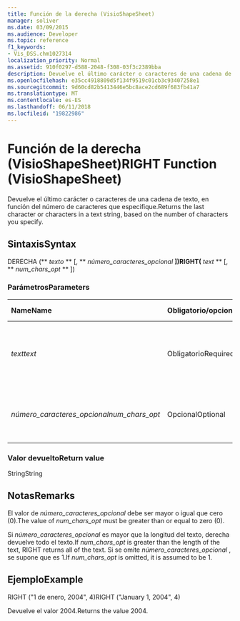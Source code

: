 ```yaml
---
title: Función de la derecha (VisioShapeSheet)
manager: soliver
ms.date: 03/09/2015
ms.audience: Developer
ms.topic: reference
f1_keywords:
- Vis_DSS.chm1027314
localization_priority: Normal
ms.assetid: 910f0297-d588-2048-f308-03f3c2389bba
description: Devuelve el último carácter o caracteres de una cadena de texto, en función del número de caracteres que especifique.
ms.openlocfilehash: e35cc4918809d5f134f9519c01cb3c93407258e1
ms.sourcegitcommit: 9d60cd82b5413446e5bc8ace2cd689f683fb41a7
ms.translationtype: MT
ms.contentlocale: es-ES
ms.lasthandoff: 06/11/2018
ms.locfileid: "19822986"
---
```

# <a name="right-function-visioshapesheet"></a><span data-ttu-id="aec98-103">Función de la derecha (VisioShapeSheet)</span><span class="sxs-lookup"><span data-stu-id="aec98-103">RIGHT Function (VisioShapeSheet)</span></span>

<span data-ttu-id="aec98-104">Devuelve el último carácter o caracteres de una cadena de texto, en función del número de caracteres que especifique.</span><span class="sxs-lookup"><span data-stu-id="aec98-104">Returns the last character or characters in a text string, based on the number of characters you specify.</span></span>
  
## <a name="syntax"></a><span data-ttu-id="aec98-105">Sintaxis</span><span class="sxs-lookup"><span data-stu-id="aec98-105">Syntax</span></span>

<span data-ttu-id="aec98-106">DERECHA (** *texto* ** [, ** *número_caracteres_opcional* **])</span><span class="sxs-lookup"><span data-stu-id="aec98-106">RIGHT(** *text* ** [, ** *num_chars_opt* ** ])</span></span> 
  
### <a name="parameters"></a><span data-ttu-id="aec98-107">Parámetros</span><span class="sxs-lookup"><span data-stu-id="aec98-107">Parameters</span></span>

|<span data-ttu-id="aec98-108">**Name**</span><span class="sxs-lookup"><span data-stu-id="aec98-108">**Name**</span></span>|<span data-ttu-id="aec98-109">**Obligatorio/opcional**</span><span class="sxs-lookup"><span data-stu-id="aec98-109">**Required/Optional**</span></span>|<span data-ttu-id="aec98-110">**Tipo de datos**</span><span class="sxs-lookup"><span data-stu-id="aec98-110">**Data Type**</span></span>|<span data-ttu-id="aec98-111">**Descripción**</span><span class="sxs-lookup"><span data-stu-id="aec98-111">**Description**</span></span>|
|:-----|:-----|:-----|:-----|
| <span data-ttu-id="aec98-112">_text_</span><span class="sxs-lookup"><span data-stu-id="aec98-112">_text_</span></span> <br/> |<span data-ttu-id="aec98-113">Obligatorio</span><span class="sxs-lookup"><span data-stu-id="aec98-113">Required</span></span>  <br/> |<span data-ttu-id="aec98-114">**String**</span><span class="sxs-lookup"><span data-stu-id="aec98-114">**String**</span></span> <br/> | <span data-ttu-id="aec98-115">La cadena de texto que contiene los caracteres que se desea extraer.</span><span class="sxs-lookup"><span data-stu-id="aec98-115">The text string containing the characters you want to extract.</span></span>  <br/> |
| <span data-ttu-id="aec98-116">_número_caracteres_opcional_</span><span class="sxs-lookup"><span data-stu-id="aec98-116">_num_chars_opt_</span></span> <br/> |<span data-ttu-id="aec98-117">Opcional</span><span class="sxs-lookup"><span data-stu-id="aec98-117">Optional</span></span>  <br/> |<span data-ttu-id="aec98-118">**Número**</span><span class="sxs-lookup"><span data-stu-id="aec98-118">**Number**</span></span> <br/> |<span data-ttu-id="aec98-p101">El número de caracteres que debe extraerse. El valor predeterminado es 1.</span><span class="sxs-lookup"><span data-stu-id="aec98-p101">The number of characters you want to extract. The default is 1.</span></span>  <br/> |
   
### <a name="return-value"></a><span data-ttu-id="aec98-121">Valor devuelto</span><span class="sxs-lookup"><span data-stu-id="aec98-121">Return value</span></span>

<span data-ttu-id="aec98-122">String</span><span class="sxs-lookup"><span data-stu-id="aec98-122">String</span></span>
  
## <a name="remarks"></a><span data-ttu-id="aec98-123">Notas</span><span class="sxs-lookup"><span data-stu-id="aec98-123">Remarks</span></span>

<span data-ttu-id="aec98-124">El valor de _número_caracteres_opcional_ debe ser mayor o igual que cero (0).</span><span class="sxs-lookup"><span data-stu-id="aec98-124">The value of  _num_chars_opt_ must be greater than or equal to zero (0).</span></span> 
  
<span data-ttu-id="aec98-125">Si _número_caracteres_opcional_ es mayor que la longitud del texto, derecha devuelve todo el texto.</span><span class="sxs-lookup"><span data-stu-id="aec98-125">If  _num_chars_opt_ is greater than the length of the text, RIGHT returns all of the text.</span></span> <span data-ttu-id="aec98-126">Si se omite _número_caracteres_opcional_ , se supone que es 1.</span><span class="sxs-lookup"><span data-stu-id="aec98-126">If  _num_chars_opt_ is omitted, it is assumed to be 1.</span></span> 
  
## <a name="example"></a><span data-ttu-id="aec98-127">Ejemplo</span><span class="sxs-lookup"><span data-stu-id="aec98-127">Example</span></span>

<span data-ttu-id="aec98-128">RIGHT ("1 de enero, 2004", 4)</span><span class="sxs-lookup"><span data-stu-id="aec98-128">RIGHT ("January 1, 2004", 4)</span></span> 
  
<span data-ttu-id="aec98-129">Devuelve el valor 2004.</span><span class="sxs-lookup"><span data-stu-id="aec98-129">Returns the value 2004.</span></span> 
  

